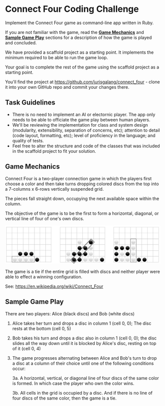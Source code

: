 # Connect Four Coding Challenge

Implement the Connect Four game as command-line app written in Ruby.

If you are not familiar with the game, read the
**[Game Mechanics](index.md#game-mechanics)** and
**[Sample Game Play](index.md#sample-game-play)** sections for a description of
how the game is played and concluded.

We have provided a scaffold project as a starting point. It implements the
minimum required to be able to run the game loop.

Your goal is to complete the rest of the game using the scaffold project as a
starting point.

You'll find the project at https://github.com/jurisgalang/connect_four - clone
it into your own GitHub repo and commit your changes there.

## Task Guidelines

- There is no need to implement an AI or electornic player. The app only needs
  to be able to officiate the game play between human players.
- We'll be reviewing the implementation for class and system design (modularity,
  extensibility, separation of concerns, etc); attention to detail (code layout,
  formatting, etc); level of proficiency in the language; and quality of tests.
- Feel free to alter the structure and code of the classes that was included in
  the scaffold project to fit your solution.

## Game Mechanics

Connect Four is a two-player connection game in which the players first choose a
color and then take turns dropping colored discs from the top into a
7-columns x 6-rows vertically suspended grid.

The pieces fall straight down, occupying the next available space within the
column.

The objective of the game is to be the first to form a horizontal, diagonal, or
vertical line of four of one's own discs.

![winning-positions](/img/winning-positions.png?raw=true "Winning Positions")


The game is a tie if the entire grid is filled with discs and neither player
were able to effect a winning configuration.

See: https://en.wikipedia.org/wiki/Connect_Four

## Sample Game Play

There are two players: Alice (black discs) and Bob (white discs)

1. Alice takes her turn and drops a disc in column 1 (cell 0, 0); The disc rests
  at the bottom (cell 0, 5)

2. Bob takes his turn and drops a disc also in column 1 (cell 0, 0); the disc
   slides all the way down until it is blocked by Alice's disc, resting on top
   of it (cell 0, 4)

3. The game progresses alternating between Alice and Bob's turn to drop a disc
   at a column of their choice until one of the following conditions occur:

   3a. A horizontal, vertical, or diagonal line of four discs of the same color
       is formed. In which case the player who own the color wins.

   3b. All cells in the grid is occupied by a disc. And if there is no line of
       four discs of the same color, then the game is a tie.
